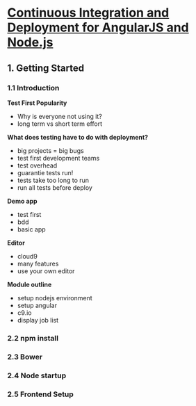 # [Continuous Integration and Deployment for AngularJS and Node.js](http://www.pluralsight.com/courses/continuous-integration-deployment-angularjs-nodejs)

## 1. Getting Started

### 1.1 Introduction

**Test First Popularity**

- Why is everyone not using it?
- long term vs short term effort

**What does testing have to do with deployment?**

- big projects = big bugs
- test first development teams
- test overhead
- guarantie tests run!
- tests take too long to run
- run all tests before deploy

**Demo app**

- test first
- bdd
- basic app

**Editor**

- cloud9
- many features
- use your own editor

**Module outline**

- setup nodejs environment
- setup angular
- c9.io
- display job list

### 2.2 npm install

### 2.3 Bower

### 2.4 Node startup

### 2.5 Frontend Setup